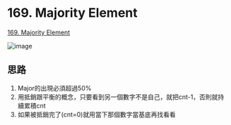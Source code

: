 # 169. Majority Element

[169. Majority Element](https://leetcode.com/problems/majority-element/description)


![image]()

## 思路

1. Major的出現必須超過50%
2. 用抵銷跟平衡的概念，只要看到另一個數字不是自己，就把cnt-1，否則就持續累積cnt
3. 如果被抵銷完了(cnt=0)就用當下那個數字當基底再找看看